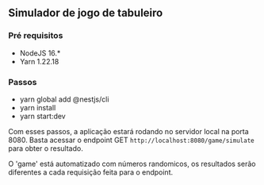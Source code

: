 ## Simulador de jogo de tabuleiro

### Pré requisitos

- NodeJS 16.*
- Yarn 1.22.18

### Passos

- yarn global add @nestjs/cli
- yarn install
- yarn start:dev

Com esses passos, a aplicação estará rodando no servidor local na porta 8080. Basta acessar o endpoint GET `http://localhost:8080/game/simulate` para obter o resultado.

O 'game' está automatizado com números randomicos, os resultados serão diferentes a cada requisição feita para o endpoint.